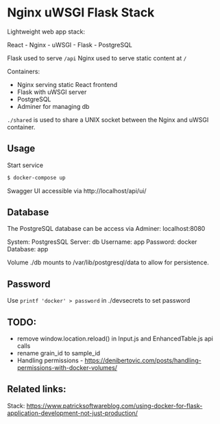 Nginx uWSGI Flask Stack
=======================

Lightweight web app stack:

React - Nginx - uWSGI - Flask - PostgreSQL

Flask used to serve ``/api``
Nginx used to serve static content at ``/``

Containers:

- Nginx serving static React frontend
- Flask with uWSGI server
- PostgreSQL
- Adminer for managing db

``./shared`` is used to share a UNIX socket between the Nginx and uWSGI container.

Usage
-----

Start service

```bash
$ docker-compose up
```

Swagger UI accessible via http://localhost/api/ui/

Database
--------

The PostgreSQL database can be access via Adminer:
localhost:8080

System: PostgresSQL
Server: db
Username: app
Password: docker
Database: app

Volume ./db mounts to /var/lib/postgresql/data to allow for persistence.

Password
--------
Use ``printf 'docker' > password`` in ./devsecrets to set password


TODO:
-----
- remove window.location.reload() in Input.js and EnhancedTable.js api calls
- rename grain_id to sample_id
- Handling permissions - https://denibertovic.com/posts/handling-permissions-with-docker-volumes/

Related links:
--------------
Stack: https://www.patricksoftwareblog.com/using-docker-for-flask-application-development-not-just-production/
